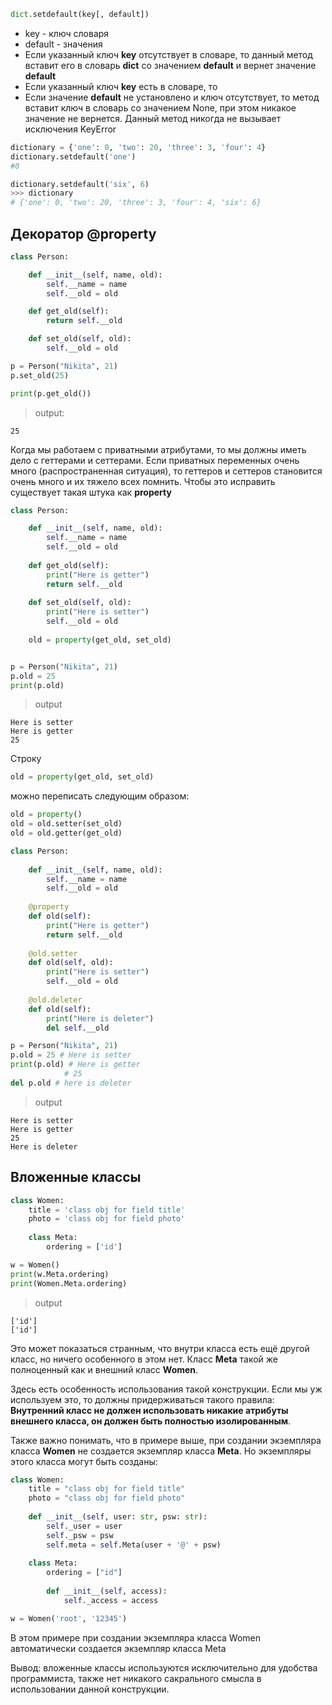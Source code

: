 ```python
dict.setdefault(key[, default])
```
- key - ключ словаря
- default - значения
- Если указанный ключ **key** отсутствует в словаре, то данный метод вставит его в словарь **dict** со значением **default** и вернет значение **default**
- Если указанный ключ **key** есть в словаре, то
- Если значение **default** не установлено и ключ отсутствует, то метод вставит ключ в словарь со значением None, при этом никакое значение не вернется.
Данный метод никогда не вызывает исключения KeyError

```python
dictionary = {'one': 0, 'two': 20, 'three': 3, 'four': 4}
dictionary.setdefault('one')
#0

dictionary.setdefault('six', 6)
>>> dictionary
# {'one': 0, 'two': 20, 'three': 3, 'four': 4, 'six': 6}
```

## Декоратор @property

```python
class Person:

	def __init__(self, name, old):
		self.__name = name
		self.__old = old

	def get_old(self):
		return self.__old

	def set_old(self, old):
		self.__old = old

p = Person("Nikita", 21)
p.set_old(25)

print(p.get_old())
```
>output:
```shell
25
```

Когда мы работаем с приватными атрибутами, то мы должны иметь дело с геттерами и сеттерами. Если приватных переменных очень много (распространенная ситуация), то геттеров и сеттеров становится очень много и их тяжело всех помнить. Чтобы это исправить существует такая штука как **property**

```python
class Person:

	def __init__(self, name, old):
		self.__name = name
		self.__old = old
	
	def get_old(self):
		print("Here is getter")
		return self.__old
	
	def set_old(self, old):
		print("Here is setter")
		self.__old = old
	
	old = property(get_old, set_old)


p = Person("Nikita", 21)
p.old = 25
print(p.old)

```
>output
```Shell
Here is setter
Here is getter
25
```

Строку
```python
old = property(get_old, set_old)
```
можно переписать следующим образом:
```python
old = property()
old = old.setter(set_old)
old = old.getter(get_old)
```

```python
class Person:
	
	def __init__(self, name, old):
		self.__name = name
		self.__old = old
	
	@property
	def old(self):
		print("Here is getter")
		return self.__old
	
	@old.setter
	def old(self, old):
		print("Here is setter")
		self.__old = old
	
	@old.deleter
	def old(self):
		print("Here is deleter")
		del self.__old

p = Person("Nikita", 21)
p.old = 25 # Here is setter
print(p.old) # Here is getter
            # 25
del p.old # here is deleter
```
>output
```shell
Here is setter
Here is getter
25
Here is deleter
```

## Вложенные классы

```python
class Women:
	title = 'class obj for field title'
	photo = 'class obj for field photo'
	
	class Meta:
		ordering = ['id']

w = Women()
print(w.Meta.ordering)
print(Women.Meta.ordering)
```
>output
```shell
['id']
['id']
```

Это может показаться странным, что внутри класса есть ещё другой класс, но ничего особенного в этом нет. Класс **Meta** такой же полноценный как и внешний класс **Women**.

Здесь есть особенность использования такой конструкции. Если мы уж используем это, то должны придерживаться такого правила: **Внутренний класс не должен использовать никакие атрибуты внешнего класса, он должен быть полностью изолированным**.

Также важно понимать, что в примере выше, при создании экземпляра класса **Women** не создается экземпляр класса **Meta**. Но экземпляры этого класса могут быть созданы:

```python
class Women:
	title = "class obj for field title"
	photo = "class obj for field photo"
	
	def __init__(self, user: str, psw: str):
		self._user = user
		self._psw = psw
		self.meta = self.Meta(user + '@' + psw)
	
	class Meta:
		ordering = ["id"]
		
		def __init__(self, access):
			self._access = access

w = Women('root', '12345')
```
В этом примере при создании экземпляра класса Women автоматически создается экземпляр класса Meta

Вывод: вложенные классы используются исключительно для удобства программиста, также нет никакого сакрального смысла в использовании данной конструкции.
